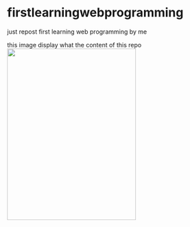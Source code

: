 # firstlearningwebprogramming
just repost first learning web programming by me

this image display what the content of this repo
<img src="https://2.bp.blogspot.com/-XWd2w5KYVxs/Wi3UE9BuT_I/AAAAAAAAAXg/BrukHrrD5as2xndKFfahMGILlP973srkwCLcBGAs/s1600/Screenshot_2.png" height="400" width="300">
